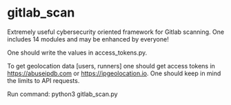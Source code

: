 # gitlab_scan
Extremely useful cybersecurity oriented framework for Gitlab scanning. One includes 14 modules and may be enhanced by everyone!

One should write the values in access_tokens.py.

To get geolocation data [users, runners] one should get access tokens in https://abuseipdb.com or https://ipgeolocation.io. One should keep in mind the limits to API requests.

Run command: python3 gitlab_scan.py
